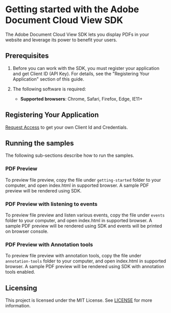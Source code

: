 # Getting started with the Adobe Document Cloud View SDK

The Adobe Document Cloud View SDK lets you display PDFs in your website and leverage its power to benefit your users.

## Prerequisites

1. Before you can work with the SDK, you must register your application and get Client ID (API Key). For details, see the "Registering Your Application" section of this guide.
1. The following software is required:

    - **Supported browsers**: Chrome, Safari, Firefox, Edge, IE11+

## Registering Your Application

[Request Access](https://www.adobe.io/apis/documentcloud/dcsdk/form.html) to get your own Client Id and Credentials.

## Running the samples

The following sub-sections describe how to run the samples.

### PDF Preview

To preview file preview, copy the file under ```getting-started``` folder to your computer, and open index.html in supported browser. A sample PDF preview will be rendered using SDK.

### PDF Preview with listening to events 

To preview file preview and listen various events, copy the file under ```events``` folder to your computer, and open index.html in supported browser. A sample PDF preview will be rendered using SDK and events will be printed on browser console.

### PDF Preview with Annotation tools

To preview file preview with annotation tools, copy the file under ```annotation-tools``` folder to your computer, and open index.html in supported browser. A sample PDF preview will be rendered using SDK with annotation tools enabled.

## Licensing

This project is licensed under the MIT License. See [LICENSE](LICENSE.md) for more information.

